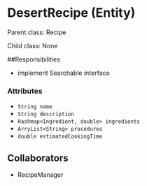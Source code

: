 # DesertRecipe (Entity)

Parent class: Recipe

Child class: None

##Responsibilities

- implement Searchable interface

### Attributes

- `String name`
- `String description`
- `Hashmap<Ingredient, double> ingredients`
- `ArryList<String> procedures`
- `double estimatedCookingTime`

## Collaborators

- RecipeManager